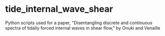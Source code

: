 # tide_internal_wave_shear
Python scripts used for a paper, "Disentangling discrete and continuous spectra of tidally forced internal waves in shear flow," by Onuki and Venaille
